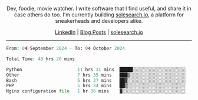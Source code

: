 <p align="center">Dev, foodie, movie watcher. I write software that I find useful, and share it in case others do too. I'm currently building <a href="https://solesearch.io">solesearch.io</a>, a platform for sneakerheads and developers alike.</p>
<p align="center">
  <a href="https://www.linkedin.com/in/peter-rauscher">LinkedIn</a>
  |
  <a href="https://dev.to/peterrauscher">Blog Posts</a>
  |
  <a href="https://solesearch.io">solesearch.io</a>
</p>
<hr/>
<!--START_SECTION:waka-->

```python
From: 04 September 2024 - To: 04 October 2024

Total Time: 48 hrs 20 mins

Python                     11 hrs 31 mins  █████░░░░░░░░░░░░░░░░░░░░   20.62 %
Other                      7 hrs 35 mins   ███▒░░░░░░░░░░░░░░░░░░░░░   13.58 %
Bash                       5 hrs 37 mins   ██▓░░░░░░░░░░░░░░░░░░░░░░   10.07 %
PHP                        5 hrs 34 mins   ██▒░░░░░░░░░░░░░░░░░░░░░░   09.96 %
Nginx configuration file   1 hr 36 mins    ▓░░░░░░░░░░░░░░░░░░░░░░░░   02.88 %
```

<!--END_SECTION:waka-->

